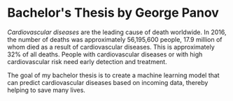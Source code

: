 # Bachelor's Thesis by George Panov

*Cardiovascular diseases* are the leading cause of death worldwide. In 2016, the number of deaths was approximately 56,195,600 people, 17.9 million of whom died as a result of cardiovascular diseases. This is approximately 32% of all deaths. People with cardiovascular diseases or with high cardiovascular risk need early detection and treatment.

The goal of my bachelor thesis is to create a machine learning model that can predict cardiovascular diseases based on incoming data, thereby helping to save many lives.
